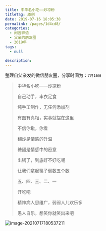 ```yaml
---
title: 中华名小吃——炒凉粉
titleTag: 原创
date: 2019-07-16 18:05:38
permalink: /pages/1d4cd8/
categories: 
  - 闲言碎语
  - 父亲的朋友圈
  - 2019年
tags: 
  - null

description: 
---
```

整理自父亲发的微信朋友圈，分享时间为：`7月16日`



> 中华名小吃——炒凉粉
>
> 
>
> 自己动手，丰衣足食
>
> 纯手工制作，无任何添加剂
>
> 有图有真相，实事就摆在这里
>
> 不信你瞅，你看
>
> 
>
> 
>
> 翻炒是情感的升温
>
> 糖醋是情感中的密意
>
> 出锅了，到底好不好吃呢
>
> 让我们拿起筷子倒数五个数
>
> 五、四、三、二、一
>
> 开吃吧
>
> 精神病人思维广，弱弱人儿欢乐多
>
> 愚人自乐，想笑你就笑出来吧

![image-20210717180537211](http://t.eryajf.net/imgs/2021/09/ef539653debf27d0.jpg)